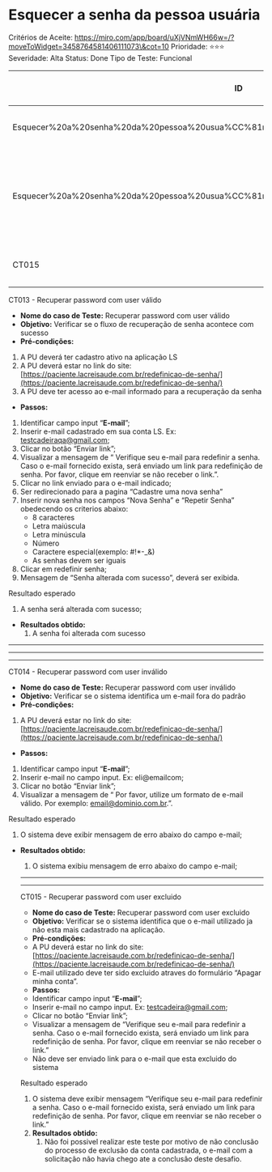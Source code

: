 # Esquecer a senha da pessoa usuária

Critérios de Aceite: https://miro.com/app/board/uXjVNmWH66w=/?moveToWidget=3458764581406111073\&cot=10 Prioridade: ⭐️⭐️⭐️ Severidade: Alta Status: Done Tipo de Teste: Funcional

| ID                                                                                       | Caso de Teste                        | Resultados Esperados                                                                                                                      | Resultados Obtidos                                                 | Passou ou Não Passou |
| ---------------------------------------------------------------------------------------- | ------------------------------------ | ----------------------------------------------------------------------------------------------------------------------------------------- | ------------------------------------------------------------------ | -------------------- |
| Esquecer%20a%20senha%20da%20pessoa%20usua%CC%81ria%205c431126c5324de9adc76f708a9e62ed.md | Recuperar password com user válido   | Alteração da senha será realizada com sucesso                                                                                             | A alteração aconteceu com sucesso                                  | Passou               |
| Esquecer%20a%20senha%20da%20pessoa%20usua%CC%81ria%205c431126c5324de9adc76f708a9e62ed.md | Recuperar password com user inválido | Mensagem de :” Por favor, utilize um formato de e-mail válido. Por exemplo: mailto:email@dominio.com.br.” e a alteração não será possivel | A mensagem foi exibida com sucesso e a senha não pode ser alterada | Passou               |
| CT015                                                                                    | Recuperar password com user excluido | Alteração não poderá acontecer                                                                                                            | Não obtive resultado suficiente                                    | Não Passou           |

CT013 - Recuperar password com user válido

* **Nome do caso de Teste:** Recuperar password com user válido
* **Objetivo:** Verificar se o fluxo de recuperação de senha acontece com sucesso
* **Pré-condições:**

1. A PU deverá ter cadastro ativo na aplicação LS
2. A PU deverá estar no link do site: [https://paciente.lacreisaude.com.br/redefinicao-de-senha/](https://paciente.lacreisaude.com.br/redefinicao-de-senha/)
3. A PU deve ter acesso ao e-mail informado para a recuperação da senha

* **Passos:**

1. Identificar campo input “**E-mail**”;
2. Inserir e-mail cadastrado em sua conta LS. Ex: testcadeiraqa@gmail.com;
3. Clicar no botão “Enviar link”;
4. Visualizar a mensagem de “ Verifique seu e-mail para redefinir a senha. Caso o e-mail fornecido exista, será enviado um link para redefinição de senha. Por favor, clique em reenviar se não receber o link.”.
5. Clicar no link enviado para o e-mail indicado;
6. Ser redirecionado para a pagina “Cadastre uma nova senha”
7. Inserir nova senha nos campos “Nova Senha” e “Repetir Senha” obedecendo os criterios abaixo:
   * 8 caracteres
   * Letra maiúscula
   * Letra minúscula
   * Número
   * Caractere especial(exemplo: #!\*-\_&)
   * As senhas devem ser iguais
8. Clicar em redefinir senha;
9. Mensagem de “Senha alterada com sucesso”, deverá ser exibida.

Resultado esperado

1. A senha será alterada com sucesso;

* **Resultados obtido:**
  1. A senha foi alterada com sucesso

***

***

***

CT014 - Recuperar password com user inválido

* **Nome do caso de Teste:** Recuperar password com user inválido
* **Objetivo:** Verificar se o sistema identifica um e-mail fora do padrão
* **Pré-condições:**

1. A PU deverá estar no link do site: [https://paciente.lacreisaude.com.br/redefinicao-de-senha/](https://paciente.lacreisaude.com.br/redefinicao-de-senha/)

* **Passos:**

1. Identificar campo input “**E-mail**”;
2. Inserir e-mail no campo input. Ex: eli@emailcom;
3. Clicar no botão “Enviar link”;
4. Visualizar a mensagem de “ Por favor, utilize um formato de e-mail válido. Por exemplo: [email@dominio.com.br](mailto:email@dominio.com.br).”.

Resultado esperado

1. O sistema deve exibir mensagem de erro abaixo do campo e-mail;

*   **Resultados obtido:**

    1. O sistema exibiu mensagem de erro abaixo do campo e-mail;

    ***

    ***

    CT015 - Recuperar password com user excluido

    * **Nome do caso de Teste:** Recuperar password com user excluido
    * **Objetivo:** Verificar se o sistema identifica que o e-mail utilizado ja não esta mais cadastrado na aplicação.
    * **Pré-condições:**
    * A PU deverá estar no link do site: [https://paciente.lacreisaude.com.br/redefinicao-de-senha/](https://paciente.lacreisaude.com.br/redefinicao-de-senha/)
    * E-mail utilizado deve ter sido excluido atraves do formulário “Apagar minha conta”.
    * **Passos:**
    * Identificar campo input “**E-mail**”;
    * Inserir e-mail no campo input. Ex: testcadeira@gmail.com;
    * Clicar no botão “Enviar link”;
    * Visualizar a mensagem de “Verifique seu e-mail para redefinir a senha. Caso o e-mail fornecido exista, será enviado um link para redefinição de senha. Por favor, clique em reenviar se não receber o link.”
    * Não deve ser enviado link para o e-mail que esta excluido do sistema

    Resultado esperado

    1. O sistema deve exibir mensagem “Verifique seu e-mail para redefinir a senha. Caso o e-mail fornecido exista, será enviado um link para redefinição de senha. Por favor, clique em reenviar se não receber o link.”
    2. **Resultados obtido:**
       1. Não foi possivel realizar este teste por motivo de não conclusão do processo de exclusão da conta cadastrada, o e-mail com a solicitação não havia chego ate a conclusão deste desafio.
